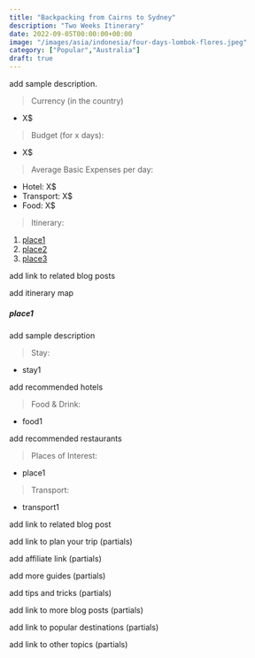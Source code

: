 ```yaml
---
title: "Backpacking from Cairns to Sydney"
description: "Two Weeks Itinerary"
date: 2022-09-05T00:00:00+00:00
image: "/images/asia/indonesia/four-days-lombok-flores.jpeg"
category: ["Popular","Australia"]
draft: true
---
```

<!-- content start -->
<!-- add description -->
add sample description.
<!-- add budget details -->
> Currency (in the country)
- X$

>Budget (for x days):
- X$

> Average Basic Expenses per day:
- Hotel: X$
- Transport: X$
- Food: X$

<!-- add itinerary -->
> Itinerary:
1. [place1](#place1)
2. [place2](#place2)
3. [place3](#place3)

<!-- links to related blog posts -->
add link to related blog posts

<!-- itinerary map -->
add itinerary map

<!-- start places list-->
##### place1

add sample description

> Stay: 
- stay1

add recommended hotels

> Food & Drink: 
- food1

add recommended restaurants

> Places of Interest: 
- place1

>  Transport: 
- transport1

add link to related blog post 

<!-- end places list -->

<!-- start of partials, add in single.html -->

<!-- link to plan your trip -->
add link to plan your trip (partials)

<!-- link to affiliates -->
add affiliate link (partials)

<!-- link to more guides -->
add more guides (partials)

<!-- tips and tricks -->
add tips and tricks (partials)

<!-- link to more blog posts -->
add link to more blog posts (partials)

<!-- link to popular guides -->
add link to popular destinations (partials)

<!-- link to more topics -->
add link to other topics (partials)

<!-- end of partials, add in single.html -->




